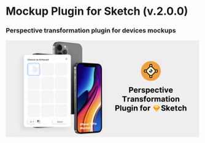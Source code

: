 # Mockup Plugin for Sketch (v.2.0.0)
### Perspective transformation plugin for devices mockups
![alt text](/about.png "About image")​